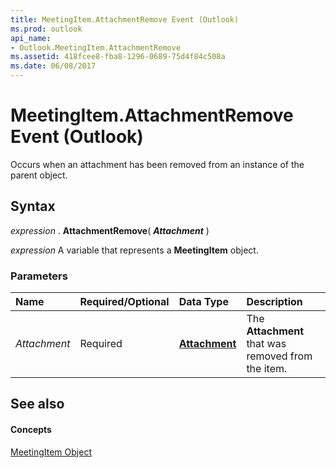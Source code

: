 ```yaml
---
title: MeetingItem.AttachmentRemove Event (Outlook)
ms.prod: outlook
api_name:
- Outlook.MeetingItem.AttachmentRemove
ms.assetid: 418fcee8-fba8-1296-0689-75d4f84c508a
ms.date: 06/08/2017
---
```



# MeetingItem.AttachmentRemove Event (Outlook)

Occurs when an attachment has been removed from an instance of the parent object.


## Syntax

 _expression_ . **AttachmentRemove**( **_Attachment_** )

 _expression_ A variable that represents a **MeetingItem** object.


### Parameters



|**Name**|**Required/Optional**|**Data Type**|**Description**|
|:-----|:-----|:-----|:-----|
| _Attachment_|Required| **[Attachment](attachment-object-outlook.md)**|The **Attachment** that was removed from the item.|

## See also


#### Concepts


[MeetingItem Object](meetingitem-object-outlook.md)

